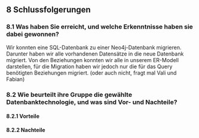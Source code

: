 ## 8	Schlussfolgerungen
### 8.1	Was haben Sie erreicht, und welche Erkenntnisse haben sie dabei gewonnen?
Wir konnten eine SQL-Datenbank zu einer Neo4j-Datenbank migrieren. Darunter haben wir alle vorhandenen Datensätze in die neue Datenbank migriert. Von den Beziehungen konnten wir alle in unserem ER-Modell darstellen, für die Migration haben wir jedoch nur die für das Query benötigten Beziehungen migriert. (oder auch nicht, fragt mal Vali und Fabian)


### 8.2	Wie beurteilt ihre Gruppe die gewählte Datenbanktechnologie, und was sind Vor- und Nachteile?


#### 8.2.1 Vorteile


#### 8.2.2 Nachteile

